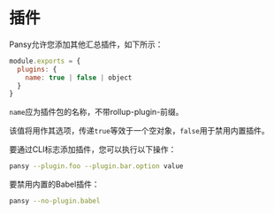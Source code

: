 # 插件

Pansy允许您添加其他汇总插件，如下所示：

```javascript
module.exports = {
  plugins: {
    name: true | false | object
  }
}
```

`name`应为插件包的名称，不带rollup-plugin-前缀。

该值将用作其选项，传递`true`等效于一个空对象，`false`用于禁用内置插件。

要通过CLI标志添加插件，您可以执行以下操作：

```bash
pansy --plugin.foo --plugin.bar.option value
```

要禁用内置的Babel插件：

```bash
pansy --no-plugin.babel
```
